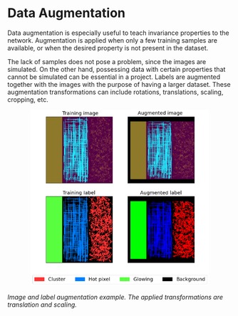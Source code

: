 # Data Augmentation

Data augmentation is especially useful to teach invariance properties to the network. Augmentation is applied when only a few training samples are available, or when the desired property is not present in the dataset.

The lack of samples does not pose a problem, since the images are simulated. On the other hand, possessing data with certain properties that cannot be simulated can be essential in a project. Labels are augmented together with the images with the purpose of having a larger dataset. These augmentation transformations can include rotations, translations, scaling, cropping, etc.

<p align="center">
<img src="https://github.com/aritzLizoain/CNN-Image-segmentation/blob/master/Images/Example_Images/Augmentation.png" width="400"/>
</p>

*Image and label augmentation example. The applied transformations are translation and scaling.*


